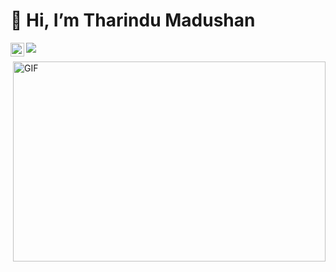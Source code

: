 # 👋  Hi, I’m Tharindu Madushan

<!---<a href="https://twitter.com/abhisheknaiidu">
  <img align="left" alt="Abhishek Naidu | Twitter" width="22px" src="https://raw.githubusercontent.com/peterthehan/peterthehan/master/assets/twitter.svg" />
</a>--->
<a href="https://www.linkedin.com/in/tharindu-kumara-1349a4199/">
  <img align="left" alt="Tharindus's LinkedIN" width="22px" src="https://raw.githubusercontent.com/peterthehan/peterthehan/master/assets/linkedin.svg" />
</a>

![](https://visitor-badge.glitch.me/badge?page_id=Tharindu-971)
<!---![](https://visitor-badge.glitch.me/badge?page_id=abhisheknaiidu.abhisheknaiidu)--->
<img align="right" alt="GIF" src="https://github.com/abhisheknaiidu/abhisheknaiidu/blob/master/code.gif?raw=true" width="500" height="320" />


<!---
Tharindu-971/Tharindu-971 is a ✨ special ✨ repository because its `README.md` (this file) appears on your GitHub profile.
You can click the Preview link to take a look at your changes.
--->

